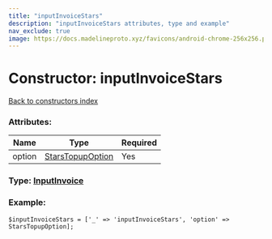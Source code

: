 ```yaml
---
title: "inputInvoiceStars"
description: "inputInvoiceStars attributes, type and example"
nav_exclude: true
image: https://docs.madelineproto.xyz/favicons/android-chrome-256x256.png
---
```

# Constructor: inputInvoiceStars  
[Back to constructors index](/API_docs/constructors/index.html)



### Attributes:

| Name     |    Type       | Required |
|----------|---------------|----------|
|option|[StarsTopupOption](/API_docs/types/StarsTopupOption.html) | Yes|



### Type: [InputInvoice](/API_docs/types/InputInvoice.html)


### Example:

```
$inputInvoiceStars = ['_' => 'inputInvoiceStars', 'option' => StarsTopupOption];
```  
